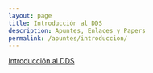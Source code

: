 ```yaml
---
layout: page
title: Introducción al DDS
description: Apuntes, Enlaces y Papers
permalink: /apuntes/introduccion/
---
```


[Introducción al DDS](https://docs.google.com/document/d/10X8VbMkvJ99JOzH2LuIF2DfGQ55IZpO3ba7eT28Ot4o/edit?tab=t.0#heading=h.kgjpx7du1c07)

